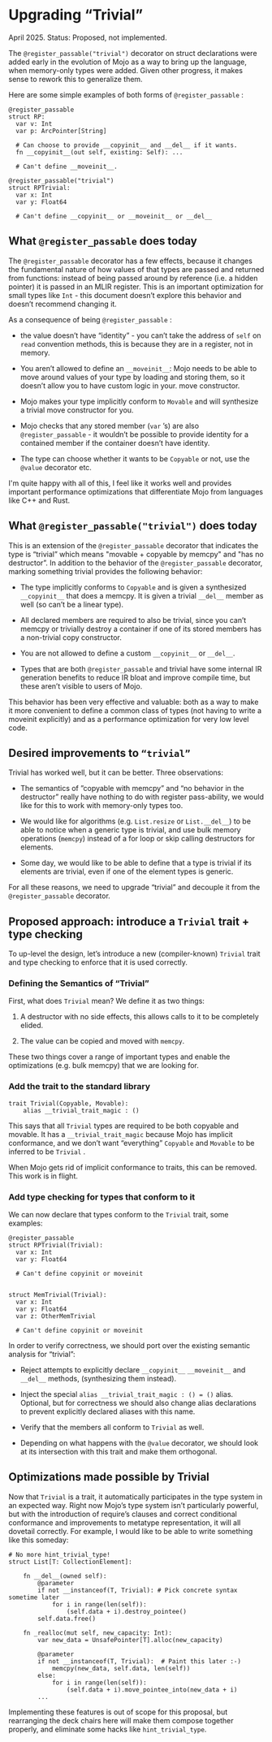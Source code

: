 # Upgrading “Trivial”

April 2025. Status: Proposed, not implemented.

The `@register_passable("trivial")` decorator on struct declarations were added
early in the evolution of Mojo as a way to bring up the language, when
memory-only types were added. Given other progress, it makes sense to rework
this to generalize them.

Here are some simple examples of both forms of `@register_passable` :

```mojo
@register_passable
struct RP:
  var v: Int
  var p: ArcPointer[String]
  
  # Can choose to provide __copyinit__ and __del__ if it wants.
  fn __copyinit__(out self, existing: Self): ...

  # Can't define __moveinit__.
  
@register_passable("trivial")
struct RPTrivial:
  var x: Int
  var y: Float64
  
  # Can't define __copyinit__ or __moveinit__ or __del__
```

## What `@register_passable` does today

The `@register_passable` decorator has a few effects, because it changes the
fundamental nature of how values of that types are passed and returned from
functions: instead of being passed around by reference (i.e. a hidden pointer)
it is passed in an MLIR register. This is an important optimization for small
types like `Int` - this document doesn’t explore this behavior and doesn’t
recommend changing it.

As a consequence of being `@register_passable` :

- the value doesn’t have “identity” - you can’t take the address of `self` on
  `read` convention methods, this is because they are in a register, not in
  memory.

- You aren’t allowed to define an `__moveinit__`: Mojo needs to be able to move
  around values of your type by loading and storing them, so it doesn’t allow
  you to have custom logic in your. move constructor.

- Mojo makes your type implicitly conform to `Movable` and will synthesize a
  trivial move constructor for you.

- Mojo checks that any stored member (`var` ’s) are also `@register_passable` -
  it wouldn’t be possible to provide identity for a contained member if the
  container doesn’t have identity.

- The type can choose whether it wants to be `Copyable` or not, use the
  `@value` decorator etc.

I'm quite happy with all of this, I feel like it works well and provides
important performance optimizations that differentiate Mojo from languages like
C++ and Rust.

## What `@register_passable("trivial")` does today

This is an extension of the `@register_passable` decorator that indicates the
type is “trivial” which means "movable + copyable by memcpy" and "has no
destructor”. In addition to the behavior of the `@register_passable` decorator,
marking something trivial provides the following behavior:

- The type implicitly conforms to `Copyable` and is given a synthesized
  `__copyinit__` that does a memcpy. It is given a trivial `__del__` member as
  well (so can’t be a linear type).

- All declared members are required to also be trivial, since you can’t memcpy
  or trivially destroy a container if one of its stored members has a
  non-trivial copy constructor.

- You are not allowed to define a custom `__copyinit__` or `__del__`.

- Types that are both `@register_passable` and trivial have some internal IR
  generation benefits to reduce IR bloat and improve compile time, but these
  aren’t visible to users of Mojo.

This behavior has been very effective and valuable: both as a way to make it
more convenient to define a common class of types (not having to write a
moveinit explicitly) and as a performance optimization for very low level code.

## Desired improvements to `“trivial”`

Trivial has worked well, but it can be better.  Three observations:

- The semantics of ”copyable with memcpy” and “no behavior in the destructor”
  really have nothing to do with register pass-ability, we would like for this
  to work with memory-only types too.

- We would like for algorithms (e.g. `List.resize` or `List.__del__`) to be
  able to notice when a generic type is trivial, and use bulk memory operations
  (`memcpy`) instead of a for loop or skip calling destructors for elements.

- Some day, we would like to be able to define that a type is trivial if its
  elements are trivial, even if one of the element types is generic.

For all these reasons, we need to upgrade “trivial” and decouple it from the
`@register_passable` decorator.

## Proposed approach: introduce a `Trivial` trait + type checking

To up-level the design, let’s introduce a new (compiler-known) `Trivial` trait
and type checking to enforce that it is used correctly.

### Defining the Semantics of “Trivial”

First, what does `Trivial` mean? We define it as two things:

1. A destructor with no side effects, this allows calls to it to be completely
   elided.

2. The value can be copied and moved with `memcpy`.

These two things cover a range of important types and enable the optimizations
(e.g. bulk memcpy) that we are looking for.

### Add the trait to the standard library

```mojo
trait Trivial(Copyable, Movable):
    alias __trivial_trait_magic : ()
```

This says that all `Trivial` types are required to be both copyable and
movable. It has a `__trivial_trait_magic` because Mojo has implicit
conformance, and we don’t want “everything” `Copyable` and `Movable` to be
inferred to be `Trivial` .

When Mojo gets rid of implicit conformance to traits, this can be removed. This
work is in flight.

### Add type checking for types that conform to it

We can now declare that types conform to the `Trivial` trait, some examples:

```mojo
@register_passable
struct RPTrivial(Trivial):
  var x: Int
  var y: Float64
  
  # Can't define copyinit or moveinit
  

struct MemTrivial(Trivial):
  var x: Int
  var y: Float64
  var z: OtherMemTrivial
  
  # Can't define copyinit or moveinit
```

In order to verify correctness, we should port over the existing semantic
analysis for “trivial”:

- Reject attempts to explicitly declare `__copyinit__`  `__moveinit__`  and
  `__del__` methods, (synthesizing them instead).

- Inject the special `alias __trivial_trait_magic : () = ()` alias. Optional,
  but for correctness we should also change alias declarations to prevent
  explicitly declared aliases with this name.

- Verify that the members all conform to `Trivial` as well.

- Depending on what happens with the `@value` decorator, we should look at its
  intersection with this trait and make them orthogonal.

## Optimizations made possible by Trivial

Now that `Trivial` is a trait, it automatically participates in the type system
in an expected way. Right now Mojo’s type system isn’t particularly powerful,
but with the introduction of require’s clauses and correct conditional
conformance and improvements to metatype representation, it will all dovetail
correctly. For example, I would like to be able to write something like this
someday:

```mojo
# No more hint_trivial_type!
struct List[T: CollectionElement]:

    fn __del__(owned self):
        @parameter
        if not __instanceof(T, Trivial): # Pick concrete syntax sometime later
            for i in range(len(self)):
                (self.data + i).destroy_pointee()
        self.data.free()

    fn _realloc(mut self, new_capacity: Int):
        var new_data = UnsafePointer[T].alloc(new_capacity)

        @parameter
        if not __instanceof(T, Trivial):  # Paint this later :-)
            memcpy(new_data, self.data, len(self))
        else:
            for i in range(len(self)):
                (self.data + i).move_pointee_into(new_data + i)
        ...
```

Implementing these features is out of scope for this proposal, but rearranging
the deck chairs here will make them compose together properly, and eliminate
some hacks like `hint_trivial_type`.
